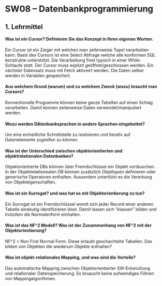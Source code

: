 # SW08 – Datenbankprogrammierung
## 1. Lehrmittel
#### Was ist ein Cursor? Definieren Sie das Konzept in Ihren eigenen Worten.
Ein Cursor ist ein Zeiger mit welchen man zeilenweise Tupel verarbeiten kann. Basis des Cursors ist eine Select Abfrage welche alle konformen SQL konstrukte unterstützt. Die Verarbeitung finet typisch in einer While-Schlaufe statt. Der Cursor muss explizit geöffnet/geschlossen werden. Ein nächster Datensatz muss mit Fetch aktiviert werden. Die Daten selber werden in Variablen gespeichert.
#### Aus welchem Grund (warum) und zu welchem Zweck (wozu) braucht man Cursors?
Konventionelle Programme können keine ganze Tabellen auf einen Schlag verarbeiten. Damit können zeilenweise Daten verwendet/manipuliert werden.
#### Wozu werden DAtenbanksprachen in andere Sprachen eingebettet?
Um eine einheitliche Schnittstelle zu realisieren und iterativ auf Datenelemente zugreifen zu können.
#### Was ist der Unterschied zwischen objektorientierten und objektrelationalen Datenbanken?
Objektorientierte DBs können über Fremdschlüssel ein Objekt vortäuschen. In der Objektrelationealen DB können zusätzlich Objettypen definieren oder generische Operatoren enthalten. Ausserdem untertützt es die Vererbung von Objekteigenschaften.
#### Was ist ein Surrogat? und was hat es mit Objektorientierung zu tun?
Ein Surrogat ist ein Fremdschlüssel womit sich jeder Record einer anderen Tabelle eindeutig identifizieren lässt. Damit lassen sich "klassen" bilden und trotzdem die Normalenform einhalten.
#### Was ist das NF^2 Modell? Was ist der Zusammenhang von NF^2 mit der Objektorientierung?
NF^2 = Non First Normal Form. Diese erlaubt geschachtelte Tabellen. Das bilden von Objekten die wiederum Objekte enthalten?
#### Was ist objekt-relationales Mapping, und was sind die Vorteile?
Das automatische Mapping zwischen Objektorientierter SW-Entwicklung und relationaler Datenspeicherung. Es bruaucht keine aufwendiges Führen von Mappingalgorithmen.

